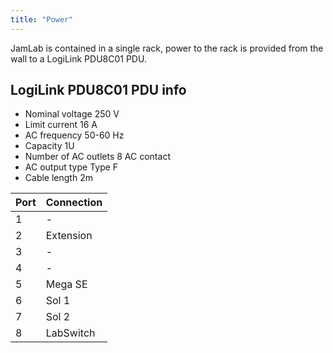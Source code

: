 ```yaml
---
title: "Power"
---
```


JamLab is contained in a single rack, power to the rack is provided from the wall to a LogiLink PDU8C01 PDU.

## LogiLink PDU8C01 PDU info

- Nominal voltage 250 V
- Limit current 16 A
- AC frequency 50-60 Hz
- Capacity 1U
- Number of AC outlets 8 AC contact
- AC output type Type F
- Cable length 2m

| Port | Connection |
|------|------------|
| 1    | -          |
| 2    | Extension  |
| 3    | -          |
| 4    | -          |
| 5    | Mega SE    |
| 6    | Sol 1      |
| 7    | Sol 2      |
| 8    | LabSwitch  |
